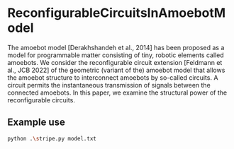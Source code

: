 ﻿# ReconfigurableCircuitsInAmoebotModel

The amoebot model [Derakhshandeh et al., 2014] has been proposed as a model for programmable matter consisting of tiny, robotic elements called amoebots. We consider the reconfigurable circuit extension [Feldmann et al., JCB 2022] of the geometric (variant of the) amoebot model that allows the amoebot structure to interconnect amoebots by so-called circuits. 
A circuit permits the instantaneous transmission of signals between the connected amoebots. In this paper, we examine the structural power of the reconfigurable circuits.

## Example use

```bash
python .\stripe.py model.txt
```
